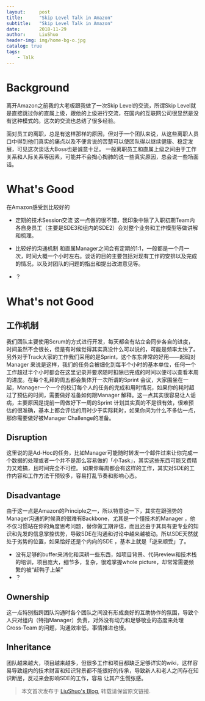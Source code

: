 ```yaml
---
layout:     post
title:      "Skip Level Talk in Amazon"
subtitle:   "Skip Level Talk in Amazon"
date:       2018-11-29
author:     LiuShuo
header-img: img/home-bg-o.jpg
catalog: true
tags: 
    - Talk
---
```

# Background

离开Amazon之前我的大老板跟我做了一次Skip Level的交流，所谓Skip 
Level就是直接跳过你的直属上级，跟他的上级进行交流，在国内的互联网公司很显然是没有这种模式的。这次的交流也总结了很多经验。

面对员工的离职，总是有这样那样的原因，但对于一个团队来说，从这些离职人员口中得到他们真实的痛点以及不便言说的苦楚可以使团队得以继续健康、稳定发展，可见这次谈话大Boss也是诚意十足。
一般离职员工和直属上级之间由于工作关系和人际关系等因素，可能并不会掏心掏肺的说一些真实原因，总会说一些场面话。

# What's Good
在Amazon感受到比较好的
- 定期的技术Session交流
这一点做的很不错，我印象中除了入职初期Team内各自身员工（主要是SDE3和组内的SDE2）会对整个业务和工作模型等做讲解和梳理。

- 比较好的沟通机制
和直属Manager之间会有定期的1:1，一般都是一个月一次，时间大概一个小时左右。谈话的目的主要包括对现有工作的安排以及完成的情况，以及对团队的问题的指出和提出改进意见等。

- ？

# What's not Good
## 工作机制
我们团队主要使用Scrum的方式进行开发，每天都会有站立会同步各自的进度，时间虽然不会很长，但是有时候觉得其实真没什么可以说的，可能是频率太快了。
另外对于Track大家的工作我们采用的是Sprint，这个东东非常的好用——起码对Manager
来说是这样，我们的任务会被细化到每半个小时的基本单位，任何一个工作超过半个小时都会在这里记录并要求随时扣除已完成的时间以便可以查看本周的进度。在每个礼拜的周五都会集体开一次所谓的Sprint
会议，大家围坐在一起，Manager一个一个的校订每个人的任务的完成和用时情况，如果你的耗时超过了预估的时间，需要做好准备如何跟Manager
解释。这一点其实很容易让人诟病，主要原因是提前一周做好下一周的Sprint
计划其实真的不是很有效，很难预估的很准确，基本上都会评估的用时少于实际耗时，如果你问为什么不多估一点，那你需要做好被Manager Challenge的准备。

## Disruption
这里说的是Ad-Hoc的任务，比如Manager可能随时转发一个邮件过来让你完成一个数据的处理或者一个并不是那么容易做的「小Task」，其实这些东西可能又费精力又难搞，且时间完全不可控。
如果你每周都会有这样的工作，其实对SDE的工作内容和工作方法干预较多，容易打乱节奏和影响心态。

## Disadvantage
由于这一点是Amazon的Principle之一，所以特意说一下，其实在跟强势的Manager沟通的时候真的很难有Backbone，尤其是一个懂技术的Manager
，他不仅习惯站在你的角度思考问题，替你做工期评估，而且还由于其具有更专业的知识和先发的信息掌控优势，导致SDE在沟通和讨论中越来越被动。所以SDE天然就处于劣势的位置，如果恰好还是个内向的SDE
，基本上就是「逆来顺受」了。

- 没有足够的buffer来消化和深耕一些东西，如项目背景、代码review和技术栈的培训，项目庞大，细节多，复杂，很难掌握whole picture，却常常需要频繁的被“赶鸭子上架”
- ？

## Ownership
这一点特别指跨团队沟通时各个团队之间没有形成良好的互助协作的氛围，导致个人只对组内（特指Manager）负责，对外没有动力和足够敬业的态度来处理Cross-Team
的问题，沟通效率低，事情推进也慢。

## Inheritance
团队越来越大，项目越来越多，但很多工作和项目都缺乏足够详实的wiki，这样容易导致组内的技术财富和知识背景都不能很好的传承，导致新人和老人之间存在知识断层，反过来会影响SDE的工作，容易
让其产生慌张感。

> 本文首次发布于 [LiuShuo's Blog](https://liushuo.me), 转载请保留原文链接.
